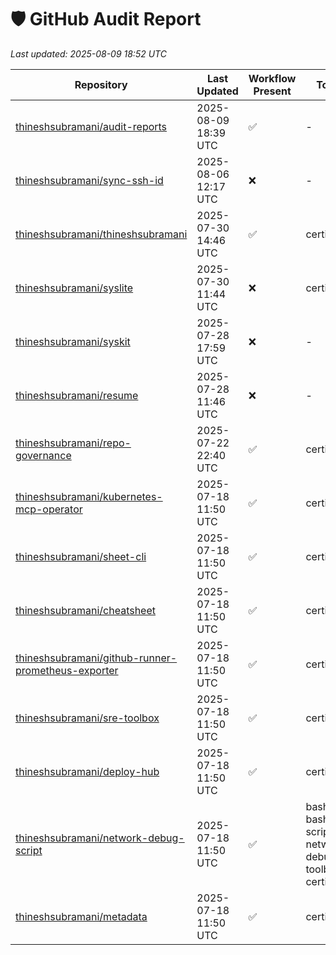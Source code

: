 # 🛡️ GitHub Audit Report

_Last updated: 2025-08-09 18:52 UTC_

| Repository | Last Updated | Workflow Present | Topics | Branch |
|------------|---------------|------------------|------|--------|
| [thineshsubramani/audit-reports](https://github.com/thineshsubramani/audit-reports) | 2025-08-09 18:39 UTC | ✅ | - | main |
| [thineshsubramani/sync-ssh-id](https://github.com/thineshsubramani/sync-ssh-id) | 2025-08-06 12:17 UTC | ❌ | - | main |
| [thineshsubramani/thineshsubramani](https://github.com/thineshsubramani/thineshsubramani) | 2025-07-30 14:46 UTC | ✅ | certified | master |
| [thineshsubramani/syslite](https://github.com/thineshsubramani/syslite) | 2025-07-30 11:44 UTC | ❌ | certified | main |
| [thineshsubramani/syskit](https://github.com/thineshsubramani/syskit) | 2025-07-28 17:59 UTC | ❌ | - | main |
| [thineshsubramani/resume](https://github.com/thineshsubramani/resume) | 2025-07-28 11:46 UTC | ❌ | - | main |
| [thineshsubramani/repo-governance](https://github.com/thineshsubramani/repo-governance) | 2025-07-22 22:40 UTC | ✅ | certified | main |
| [thineshsubramani/kubernetes-mcp-operator](https://github.com/thineshsubramani/kubernetes-mcp-operator) | 2025-07-18 11:50 UTC | ✅ | certified | main |
| [thineshsubramani/sheet-cli](https://github.com/thineshsubramani/sheet-cli) | 2025-07-18 11:50 UTC | ✅ | certified | main |
| [thineshsubramani/cheatsheet](https://github.com/thineshsubramani/cheatsheet) | 2025-07-18 11:50 UTC | ✅ | certified | main |
| [thineshsubramani/github-runner-prometheus-exporter](https://github.com/thineshsubramani/github-runner-prometheus-exporter) | 2025-07-18 11:50 UTC | ✅ | certified | main |
| [thineshsubramani/sre-toolbox](https://github.com/thineshsubramani/sre-toolbox) | 2025-07-18 11:50 UTC | ✅ | certified | main |
| [thineshsubramani/deploy-hub](https://github.com/thineshsubramani/deploy-hub) | 2025-07-18 11:50 UTC | ✅ | certified | main |
| [thineshsubramani/network-debug-script](https://github.com/thineshsubramani/network-debug-script) | 2025-07-18 11:50 UTC | ✅ | bash, bash-script, network-debugging, toolbox, certified | main |
| [thineshsubramani/metadata](https://github.com/thineshsubramani/metadata) | 2025-07-18 11:50 UTC | ✅ | certified | main |
